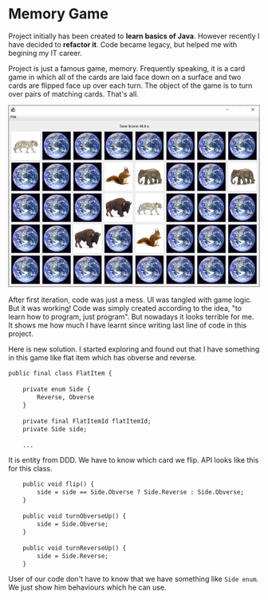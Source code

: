 Memory Game
==========

Project initially has been created to **learn basics of Java**. However recently I have decided to **refactor it**. Code became legacy, but helped me with begining my IT career.

Project is just a famous game, memory. Frequently speaking, it is a card game in which all of the cards are laid face down on a surface and two cards are flipped face up over each turn. The object of the game is to turn over pairs of matching cards. That's all.

![Old version of Memory Game](/doc/memory.png)

After first iteration, code was just a mess. UI was tangled with game logic. But it was working! Code was simply created according to the idea, "to learn how to program, just program". But nowadays it looks terrible for me. It shows me how much I have learnt since writing last line of code in this project.

Here is new solution. I started exploring and found out that I have something in this game like flat item which has obverse and reverse.

```
public final class FlatItem {

    private enum Side {
        Reverse, Obverse
    }

    private final FlatItemId flatItemId;
    private Side side;

    ...

```

It is entity from DDD. We have to know which card we flip. API looks like this for this class.

```
    public void flip() {
        side = side == Side.Obverse ? Side.Reverse : Side.Obverse;
    }

    public void turnObverseUp() {
        side = Side.Obverse;
    }

    public void turnReverseUp() {
        side = Side.Reverse;
    }
```

User of our code don't have to know that we have something like `Side enum`. We just show him behaviours which he can use. 
